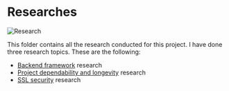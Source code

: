 # Researches
![Research](https://www.wsu.ac.za/images/2020/04/15/reseach.jpg)

This folder contains all the research conducted for this project. I have done three research topics. These are the following:
- [Backend framework](./Backend%20Framework%20Research.md) research
- [Project dependability and longevity](./Dependability%20and%20Longevity%20Research.md) research
- [SSL security](./SSL%20Security%20Research.md) research